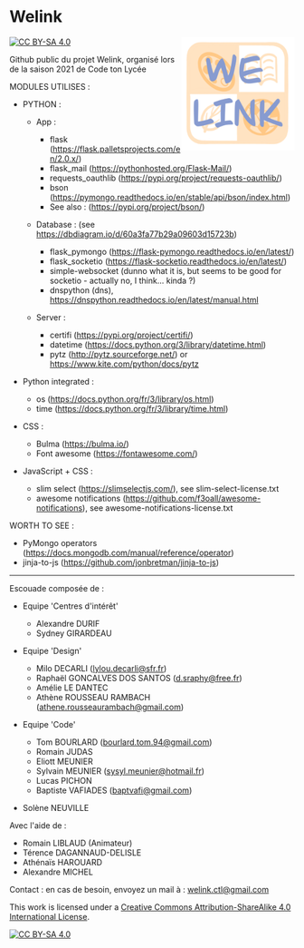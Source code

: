 # Welink
[![CC BY-SA 4.0][cc-by-sa-shield]][cc-by-sa]
<img src="https://github.com/sylvain-meunier/Welink/blob/master/static/logo.png" align="right" height="200" width="200">

Github public du projet Welink, organisé lors de la saison 2021 de Code ton Lycée

MODULES UTILISES :

* PYTHON :

    * App :
        * flask (https://flask.palletsprojects.com/en/2.0.x/)
        * flask_mail (https://pythonhosted.org/Flask-Mail/)
        * requests_oauthlib (https://pypi.org/project/requests-oauthlib/)
        * bson (https://pymongo.readthedocs.io/en/stable/api/bson/index.html)
        * See also : (https://pypi.org/project/bson/)

    * Database : (see https://dbdiagram.io/d/60a3fa77b29a09603d15723b) 
        * flask_pymongo (https://flask-pymongo.readthedocs.io/en/latest/)
        * flask_socketio (https://flask-socketio.readthedocs.io/en/latest/)
        * simple-websocket (dunno what it is, but seems to be good for socketio - actually no, I think... kinda ?)
        * dnspython (dns), https://dnspython.readthedocs.io/en/latest/manual.html

    * Server :
        * certifi (https://pypi.org/project/certifi/)
        * datetime (https://docs.python.org/3/library/datetime.html)
        * pytz (http://pytz.sourceforge.net/) or https://www.kite.com/python/docs/pytz

* Python integrated :
    * os (https://docs.python.org/fr/3/library/os.html)
    * time (https://docs.python.org/fr/3/library/time.html)

* CSS :
    * Bulma (https://bulma.io/)
    * Font awesome (https://fontawesome.com/)

* JavaScript + CSS :
    * slim select (https://slimselectjs.com/), see slim-select-license.txt
    * awesome notifications (https://github.com/f3oall/awesome-notifications), see awesome-notifications-license.txt 

WORTH TO SEE :
   * PyMongo operators (https://docs.mongodb.com/manual/reference/operator)
   * jinja-to-js (https://github.com/jonbretman/jinja-to-js)

<hr>

Escouade composée de :
   * Equipe 'Centres d'intérêt'
      * Alexandre DURIF
      * Sydney GIRARDEAU

   * Equipe 'Design'
      * Milo DECARLI (lylou.decarli@sfr.fr)
      * Raphaël GONCALVES DOS SANTOS (d.sraphy@free.fr)
      * Amélie LE DANTEC
      * Athène ROUSSEAU RAMBACH (athene.rousseaurambach@gmail.com)

   * Equipe 'Code'
      * Tom BOURLARD (bourlard.tom.94@gmail.com)
      * Romain JUDAS
      * Eliott MEUNIER
      * Sylvain MEUNIER (sysyl.meunier@hotmail.fr)
      * Lucas PICHON
      * Baptiste VAFIADES (baptvafi@gmail.com)

   * Solène NEUVILLE

Avec l'aide de :
   * Romain LIBLAUD (Animateur)
   * Térence DAGANNAUD-DELISLE
   * Athénaïs HAROUARD
   * Alexandre MICHEL

Contact : en cas de besoin, envoyez un mail à : welink.ctl@gmail.com

This work is licensed under a
[Creative Commons Attribution-ShareAlike 4.0 International License][cc-by-sa].

[![CC BY-SA 4.0][cc-by-sa-image]][cc-by-sa]

[cc-by-sa]: http://creativecommons.org/licenses/by-sa/4.0/
[cc-by-sa-image]: https://licensebuttons.net/l/by-sa/4.0/88x31.png
[cc-by-sa-shield]: https://img.shields.io/badge/License-CC%20BY--SA%204.0-lightgrey.svg
